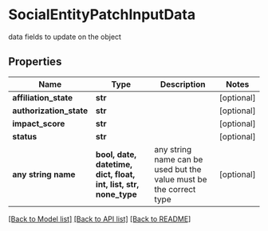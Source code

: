 # SocialEntityPatchInputData

data fields to update on the object

## Properties
Name | Type | Description | Notes
------------ | ------------- | ------------- | -------------
**affiliation_state** | **str** |  | [optional] 
**authorization_state** | **str** |  | [optional] 
**impact_score** | **str** |  | [optional] 
**status** | **str** |  | [optional] 
**any string name** | **bool, date, datetime, dict, float, int, list, str, none_type** | any string name can be used but the value must be the correct type | [optional]

[[Back to Model list]](../README.md#documentation-for-models) [[Back to API list]](../README.md#documentation-for-api-endpoints) [[Back to README]](../README.md)


